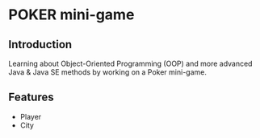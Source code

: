 # POKER mini-game

## Introduction

Learning about Object-Oriented Programming (OOP) and more advanced Java & Java SE methods by working on a Poker
mini-game.

## Features

- Player
- City